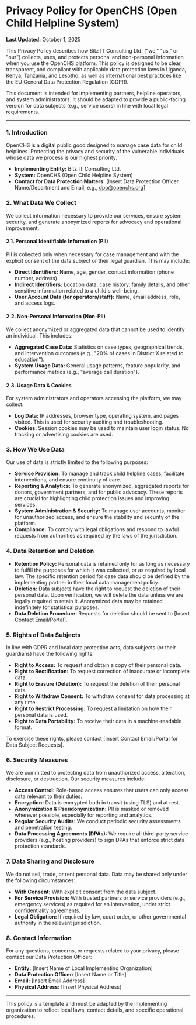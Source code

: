 # Privacy Policy for OpenCHS (Open Child Helpline System)

**Last Updated:** October 1, 2025

This Privacy Policy describes how Bitz IT Consulting Ltd. ("we," "us," or "our") collects, uses, and protects personal and non-personal information when you use the OpenCHS platform. This policy is designed to be clear, transparent, and compliant with applicable data protection laws in Uganda, Kenya, Tanzania, and Lesotho, as well as international best practices like the EU General Data Protection Regulation (GDPR).

This document is intended for implementing partners, helpline operators, and system administrators. It should be adapted to provide a public-facing version for data subjects (e.g., service users) in line with local legal requirements.

---

### 1. Introduction

OpenCHS is a digital public good designed to manage case data for child helplines. Protecting the privacy and security of the vulnerable individuals whose data we process is our highest priority.

- **Implementing Entity:** Bitz IT Consulting Ltd.
- **System:** OpenCHS (Open Child Helpline System)
- **Contact for Data Protection Matters:** [Insert Data Protection Officer Name/Department and Email, e.g., dpo@openchs.org]

### 2. What Data We Collect

We collect information necessary to provide our services, ensure system security, and generate anonymized reports for advocacy and operational improvement.

#### 2.1. Personal Identifiable Information (PII)

PII is collected only when necessary for case management and with the explicit consent of the data subject or their legal guardian. This may include:

- **Direct Identifiers:** Name, age, gender, contact information (phone number, address).
- **Indirect Identifiers:** Location data, case history, family details, and other sensitive information related to a child's well-being.
- **User Account Data (for operators/staff):** Name, email address, role, and access logs.

#### 2.2. Non-Personal Information (Non-PII)

We collect anonymized or aggregated data that cannot be used to identify an individual. This includes:

- **Aggregated Case Data:** Statistics on case types, geographical trends, and intervention outcomes (e.g., "20% of cases in District X related to education").
- **System Usage Data:** General usage patterns, feature popularity, and performance metrics (e.g., "average call duration").

#### 2.3. Usage Data & Cookies

For system administrators and operators accessing the platform, we may collect:

- **Log Data:** IP addresses, browser type, operating system, and pages visited. This is used for security auditing and troubleshooting.
- **Cookies:** Session cookies may be used to maintain user login status. No tracking or advertising cookies are used.

### 3. How We Use Data

Our use of data is strictly limited to the following purposes:

- **Service Provision:** To manage and track child helpline cases, facilitate interventions, and ensure continuity of care.
- **Reporting & Analytics:** To generate anonymized, aggregated reports for donors, government partners, and for public advocacy. These reports are crucial for highlighting child protection issues and improving services.
- **System Administration & Security:** To manage user accounts, monitor for unauthorized access, and ensure the stability and security of the platform.
- **Compliance:** To comply with legal obligations and respond to lawful requests from authorities as required by the laws of the jurisdiction.

### 4. Data Retention and Deletion

- **Retention Policy:** Personal data is retained only for as long as necessary to fulfill the purposes for which it was collected, or as required by local law. The specific retention period for case data should be defined by the implementing partner in their local data management policy.
- **Deletion:** Data subjects have the right to request the deletion of their personal data. Upon verification, we will delete the data unless we are legally required to retain it. Anonymized data may be retained indefinitely for statistical purposes.
- **Data Deletion Procedure:** Requests for deletion should be sent to [Insert Contact Email/Portal].

### 5. Rights of Data Subjects

In line with GDPR and local data protection acts, data subjects (or their guardians) have the following rights:

- **Right to Access:** To request and obtain a copy of their personal data.
- **Right to Rectification:** To request correction of inaccurate or incomplete data.
- **Right to Erasure (Deletion):** To request the deletion of their personal data.
- **Right to Withdraw Consent:** To withdraw consent for data processing at any time.
- **Right to Restrict Processing:** To request a limitation on how their personal data is used.
- **Right to Data Portability:** To receive their data in a machine-readable format.

To exercise these rights, please contact [Insert Contact Email/Portal for Data Subject Requests].

### 6. Security Measures

We are committed to protecting data from unauthorized access, alteration, disclosure, or destruction. Our security measures include:

- **Access Control:** Role-based access ensures that users can only access data relevant to their duties.
- **Encryption:** Data is encrypted both in transit (using TLS) and at rest.
- **Anonymization & Pseudonymization:** PII is masked or removed wherever possible, especially for reporting and analytics.
- **Regular Security Audits:** We conduct periodic security assessments and penetration testing.
- **Data Processing Agreements (DPAs):** We require all third-party service providers (e.g., hosting providers) to sign DPAs that enforce strict data protection standards.

### 7. Data Sharing and Disclosure

We do not sell, trade, or rent personal data. Data may be shared only under the following circumstances:

- **With Consent:** With explicit consent from the data subject.
- **For Service Provision:** With trusted partners or service providers (e.g., emergency services) as required for an intervention, under strict confidentiality agreements.
- **Legal Obligation:** If required by law, court order, or other governmental authority in the relevant jurisdiction.

### 8. Contact Information

For any questions, concerns, or requests related to your privacy, please contact our Data Protection Officer:

- **Entity:** [Insert Name of Local Implementing Organization]
- **Data Protection Officer:** [Insert Name or Title]
- **Email:** [Insert Email Address]
- **Physical Address:** [Insert Physical Address]

---
This policy is a template and must be adapted by the implementing organization to reflect local laws, contact details, and specific operational procedures.
